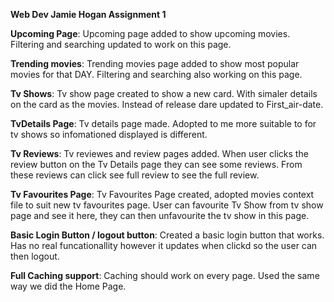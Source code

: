 **Web Dev Jamie Hogan Assignment 1**

**Upcoming Page**:
Upcoming page added to show upcoming movies. Filtering and searching updated to work on this page.


**Trending movies**:
Trending movies page added to show most popular movies for that DAY. Filtering and searching also working on this page.


**Tv Shows**:
Tv show page created to show a new card. With simaler details on the card as the movies. Instead of release dare updated to First_air-date. 


**TvDetails Page**:
Tv details page made. Adopted to me more suitable to for tv shows so infomationed displayed is different.



**Tv Reviews**:
Tv reviewes and review pages added. When user clicks the review button on the Tv Details page they can see some reviews. From these reviews can click see full review to see the full review.

**Tv Favourites Page**:
Tv Favourites Page created, adopted movies context file to suit new tv favourites page. User can favourite Tv Show from tv show page and see it here, they can then unfavourite the tv show in this page. 


**Basic Login Button / logout button**:
Created a basic login button that works. Has no real funcationallity however it updates when clickd so the user can then logout. 

**Full Caching support**:
Caching should work on every page. Used the same way we did the Home Page.

